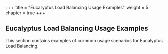 +++
title = "Eucalyptus Load Balancing Usage Examples"
weight = 5
chapter = true
+++


## Eucalyptus Load Balancing Usage Examples
This section contains examples of common usage scenarios for Eucalyptus Load Balancing. 

